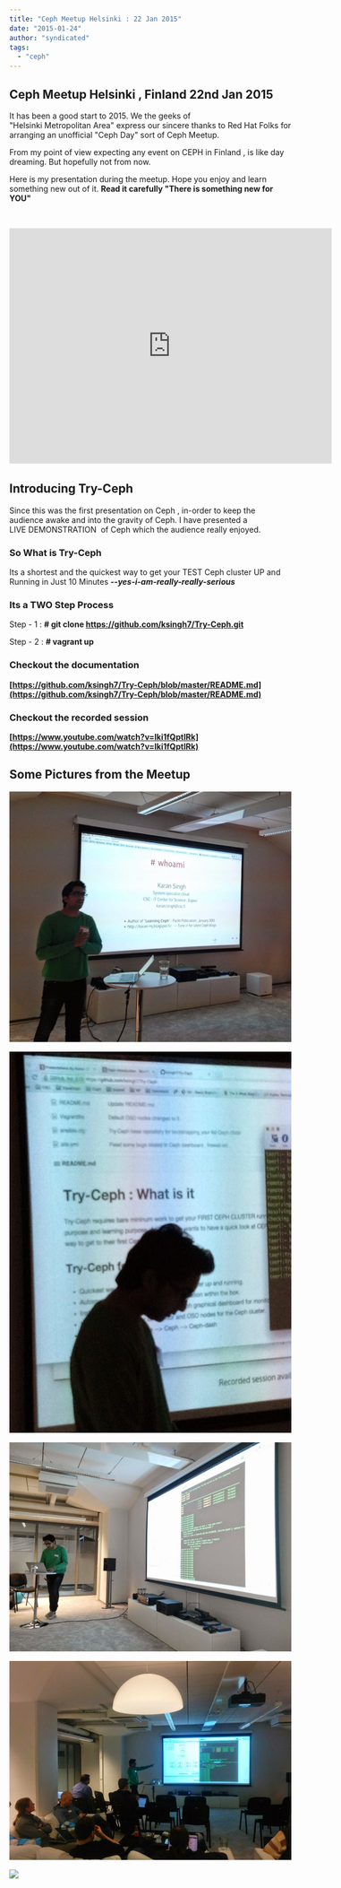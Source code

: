 ```yaml
---
title: "Ceph Meetup Helsinki : 22 Jan 2015"
date: "2015-01-24"
author: "syndicated"
tags: 
  - "ceph"
---
```


## 

## **Ceph Meetup Helsinki , Finland 22nd Jan 2015**

  

It has been a good start to 2015. We the geeks of "Helsinki Metropolitan Area" express our sincere thanks to Red Hat Folks for arranging an unofficial "Ceph Day" sort of Ceph Meetup.

  

From my point of view expecting any event on CEPH in Finland , is like day dreaming. But hopefully not from now. 

  

Here is my presentation during the meetup. Hope you enjoy and learn something new out of it. **Read it carefully "There is something new for YOU"**

  
  
               

<iframe aline="midele" allowfullscreen frameborder="0" height="420" mozallowfullscreen="" scrolling="no" src="http://slides.com/karansingh-1/deck/embed" webkitallowfullscreen="" width="576"></iframe>

  
  
  

## Introducing Try-Ceph

  

Since this was the first presentation on Ceph , in-order to keep the audience awake and into the gravity of Ceph. I have presented a LIVE DEMONSTRATION  of Ceph which the audience really enjoyed.  
  

### **So What is Try-Ceph**

Its a shortest and the quickest way to get your TEST Ceph cluster UP and Running in Just 10 Minutes **_\--yes-i-am-really-really-serious_**

### Its a TWO Step Process 

  

Step - 1 : **\# git clone https://github.com/ksingh7/Try-Ceph.git**

Step - 2 : **\# vagrant up**

  

###   

### Checkout the documentation

  

**[https://github.com/ksingh7/Try-Ceph/blob/master/README.md](https://github.com/ksingh7/Try-Ceph/blob/master/README.md)**

  

  

### Checkout the recorded session

  

**[https://www.youtube.com/watch?v=lki1fQptIRk](https://www.youtube.com/watch?v=lki1fQptIRk)**

  

  

##  Some Pictures from the Meetup

  

  

[![karan singh](images/1.jpg "karan singh")](http://2.bp.blogspot.com/-94HDq6CB4b0/VMPMIkk6QgI/AAAAAAAAE5c/Q_069q7DwVQ/s1600/1.jpg)

  

[![karan singh](images/2.jpg "karan singh")](http://1.bp.blogspot.com/-l8TjRtM1tmo/VMPMIZVCETI/AAAAAAAAE5Y/2ApCqa0hwew/s1600/2.jpg)

  

[![karan singh](images/3.jpg "karan singh")](http://4.bp.blogspot.com/-2zC8ryr_Rjs/VMPMIsAJpXI/AAAAAAAAE5w/1hZ8yA_hQ5g/s1600/3.jpg)

  

[![karan singh](images/4.jpg "karan singh")](http://4.bp.blogspot.com/-i_hrZ_5hoT8/VMPMJJpV60I/AAAAAAAAE5g/v3tOyV-MnVw/s1600/4.jpg)

  

![](http://feeds.feedburner.com/~r/CephStorageNextBigThing/~4/wZiwzEBxbXg)

